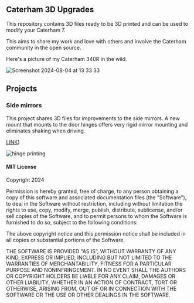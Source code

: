 ## Caterham 3D Upgrades

This repository contains 3D files ready to be 3D printed and can be used to modify your Caterham 7. 

This aims to share my work and love with others and involve the Caterham community in the open source. 

Here's a picture of my Caterham 340R in the wild.

![Screenshot 2024-08-04 at 13 33 33](https://github.com/user-attachments/assets/3ecf8264-cebd-4b44-bcab-84ba59a27009)


## Projects

### Side mirrors
This project shares 3D files for improvements to the side mirrors. A new mount that mounts to the door hinges offers very rigid mirror mounting and eliminates shaking when driving. 

[LINK](https://github.com/sideninja/caterham/tree/37544dae41c97c425563cc10dcf6b5071327acb6/side%20mirrors))

![hinge printing](https://github.com/user-attachments/assets/272a9866-d2ca-4fc1-ad8a-72337cab535c)





#### MIT License

Copyright 2024

Permission is hereby granted, free of charge, to any person obtaining a copy of this software and associated documentation files (the “Software”), to deal in the Software without restriction, including without limitation the rights to use, copy, modify, merge, publish, distribute, sublicense, and/or sell copies of the Software, and to permit persons to whom the Software is furnished to do so, subject to the following conditions:

The above copyright notice and this permission notice shall be included in all copies or substantial portions of the Software.

THE SOFTWARE IS PROVIDED “AS IS”, WITHOUT WARRANTY OF ANY KIND, EXPRESS OR IMPLIED, INCLUDING BUT NOT LIMITED TO THE WARRANTIES OF MERCHANTABILITY, FITNESS FOR A PARTICULAR PURPOSE AND NONINFRINGEMENT. IN NO EVENT SHALL THE AUTHORS OR COPYRIGHT HOLDERS BE LIABLE FOR ANY CLAIM, DAMAGES OR OTHER LIABILITY, WHETHER IN AN ACTION OF CONTRACT, TORT OR OTHERWISE, ARISING FROM, OUT OF OR IN CONNECTION WITH THE SOFTWARE OR THE USE OR OTHER DEALINGS IN THE SOFTWARE.
